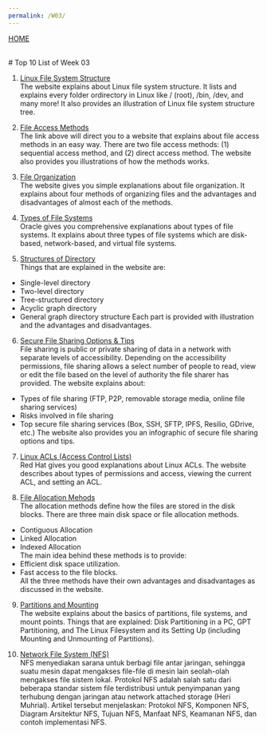 ```yaml
---
permalink: /W03/
---
```

[HOME](../)

<br>
# Top 10 List of Week 03

1. [Linux File System Structure](http://www.linuxandubuntu.com/home/the-linux-file-system-structure-explained)<br>
The website explains about Linux file system structure. It lists and explains every folder ordirectory in Linux like / (root), /bin, /dev, and many more! It also provides an illustration of Linux file system structure tree.

2. [File Access Methods](https://notesformsc.org/file-access-methods/)<br>
The link above will direct you to a website that explains about file access methods in an easy way. There are two file access methods: (1) sequential access method, and (2) direct access method. The website also provides you illustrations of how the methods works.

3. [File Organization](https://peda.net/kenya/css/subjects/computer-studies/form-three/driac2/data-processing/fom)<br>
The website gives you simple explanations about file organization. It explains about four methods of organizing files and the advantages and disadvantages of almost each of the methods.

4. [Types of File Systems](https://docs.oracle.com/cd/E19683-01/817-3814/6mjcp0r05/index.html)<br>
Oracle gives you comprehensive explanations about types of file systems. It explains about three types of file systems which are disk-based, network-based, and virtual file systems.

5. [Structures of Directory](https://www.geeksforgeeks.org/structures-of-directory-in-operating-system/)<br>
Things that are explained in the website are:
- Single-level directory
- Two-level directory
- Tree-structured directory
- Acyclic graph directory
- General graph directory structure
Each part is provided with illustration and the advantages and disadvantages.

6. [Secure File Sharing Options & Tips](https://www.pandasecurity.com/mediacenter/panda-security/secure-file-sharing/)<br>
File sharing is public or private sharing of data in a network with separate levels of accessibility. Depending on the accessibility permissions, file sharing allows a select number of people to read, view or edit the file based on the level of authority the file sharer has provided.
The website explains about:
- Types of file sharing (FTP, P2P, removable storage media, online file sharing services)
- Risks involved in file sharing
- Top secure file sharing services (Box, SSH, SFTP, IPFS, Resilio, GDrive, etc.)
The website also provides you an infographic of secure file sharing options and tips.

7. [Linux ACLs (Access Control Lists)](https://www.redhat.com/sysadmin/linux-access-control-lists)<br>
Red Hat gives you good explanations about Linux ACLs. The website describes about types of permissions and access, viewing the current ACL, and setting an ACL.

8. [File Allocation Mehods](https://www.geeksforgeeks.org/file-allocation-methods/?ref=lbp)<br>
The allocation methods define how the files are stored in the disk blocks. There are three main disk space or file allocation methods.
- Contiguous Allocation
- Linked Allocation
- Indexed Allocation<br>
The main idea behind these methods is to provide:
- Efficient disk space utilization.
- Fast access to the file blocks.<br>
All the three methods have their own advantages and disadvantages as discussed in the website.

9. [Partitions and Mounting](https://en.opensuse.org/SDB:Basics_of_partitions,_filesystems,_mount_points)<br>
The website explains about the basics of partitions, file systems, and mount points. Things that are explained: Disk Partitioning in a PC, GPT Partitioning, and The Linux Filesystem and its Setting Up (including Mounting and Unmounting of Partitions).

10. [Network File System (NFS)](https://medium.com/mtiakakom/network-file-system-nfs-f1a14b7b33e2)<br>
NFS menyediakan sarana untuk berbagi file antar jaringan, sehingga suatu mesin dapat mengakses file-file di mesin lain seolah-olah mengakses file sistem lokal. Protokol NFS adalah salah satu dari beberapa standar sistem file terdistribusi untuk penyimpanan yang terhubung dengan jaringan atau network attached storage (Heri Muhrial). Artikel tersebut menjelaskan: Protokol NFS, Komponen NFS, Diagram Arsitektur NFS, Tujuan NFS, Manfaat NFS, Keamanan NFS, dan contoh implementasi NFS.
